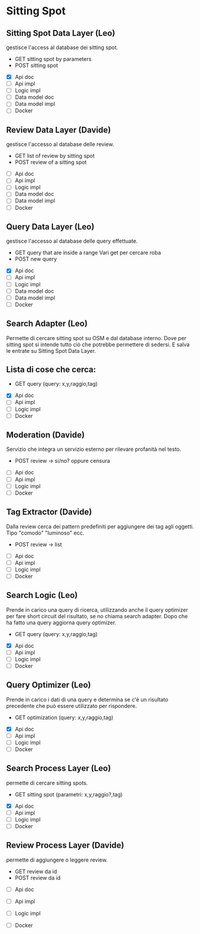 # Sitting Spot

## Sitting Spot Data Layer (Leo)

gestisce l'access al database dei sitting spot.

- GET sitting spot by parameters
- POST sitting spot

- [x] Api doc
- [ ] Api impl
- [ ] Logic impl
- [ ] Data model doc
- [ ] Data model impl
- [ ] Docker

## Review Data Layer (Davide)

gestisce l'accesso al database delle review.

- GET list of review by sitting spot
- POST review of a sitting spot

- [ ] Api doc
- [ ] Api impl
- [ ] Logic impl
- [ ] Data model doc
- [ ] Data model impl
- [ ] Docker

## Query Data Layer (Leo)

gestisce l'accesso al database delle query effettuate.

- GET query that are inside a range
Vari get per cercare roba
- POST new query

- [x] Api doc
- [ ] Api impl
- [ ] Logic impl
- [ ] Data model doc
- [ ] Data model impl
- [ ] Docker

## Search Adapter (Leo)

Permette di cercare sitting spot su OSM e dal database interno.
Dove per sitting spot si intende tutto ciò che potrebbe permettere di sedersi.
E salva le entrate su Sitting Spot Data Layer.

Lista di cose che cerca:
- 

- GET query (query: x,y,raggio,tag)

- [x] Api doc
- [ ] Api impl
- [ ] Logic impl
- [ ] Docker

## Moderation (Davide)

Servizio che integra un servizio esterno per rilevare profanità nel testo.

- POST review -> si/no? oppure censura

- [ ] Api doc
- [ ] Api impl
- [ ] Logic impl
- [ ] Docker

## Tag Extractor (Davide)

Dalla review cerca dei pattern predefiniti per aggiungere dei tag agli oggetti.
Tipo "comodo" "luminoso" ecc.

- POST review -> list<tag>

- [ ] Api doc
- [ ] Api impl
- [ ] Logic impl
- [ ] Docker

## Search Logic (Leo)

Prende in carico una query di ricerca, utilizzando anche il query optimizer per fare short circuit del risultato, se no chiama search adapter.
Dopo che ha fatto una query aggiorna query optimizer.

- GET query (query: x,y,raggio,tag)

- [x] Api doc
- [ ] Api impl
- [ ] Logic impl
- [ ] Docker

## Query Optimizer (Leo)

Prende in carico i dati di una query e determina se c'è un risultato precedente che può essere utilizzato per rispondere.

- GET optimization (query: x,y,raggio,tag)

- [x] Api doc
- [ ] Api impl
- [ ] Logic impl
- [ ] Docker

## Search Process Layer (Leo)

permette di cercare sitting spots.

- GET sitting spot (parametri: x,y,raggio?,tag)

- [x] Api doc
- [ ] Api impl
- [ ] Logic impl
- [ ] Docker

## Review Process Layer (Davide)

permette di aggiungere o leggere review.

- GET review da id
- POST review da id

- [ ] Api doc
- [ ] Api impl
- [ ] Logic impl
- [ ] Docker





